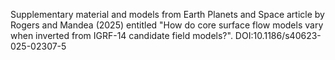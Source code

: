 Supplementary material and models from Earth Planets and Space article by Rogers and Mandea (2025) entitled "How do core surface flow models vary when inverted from IGRF-14 candidate field models?". DOI:10.1186/s40623-025-02307-5
